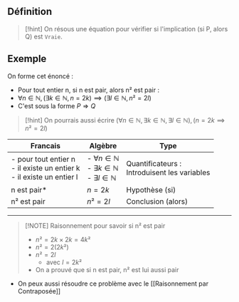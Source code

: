 ## Définition

> [!hint] On résous une équation pour vérifier si l'implication (si P, alors Q) est ``Vraie``.

## Exemple
On forme cet énoncé :
- Pour tout entier n, si n est pair, alors n² est pair :
-  $\forall n \in \mathbb{N}, (\exists k \in \mathbb{N}, n = 2k) \implies (\exists l \in \mathbb{N}, n² = 2l)$
- C'est sous la forme $P \Rightarrow Q$
> [!hint] On pourrais aussi écrire $(\forall n \in \mathbb{N}, \exists k \in \mathbb{N},\exists l \in \mathbb{N}), (n = 2k \implies n² = 2l)$

| Francais                                                                   | Algèbre                                                                                      | Type                                            |
| -------------------------------------------------------------------------- | -------------------------------------------------------------------------------------------- | ----------------------------------------------- |
| - pour tout entier n<br>- il existe un entier k<br>- il existe un entier l | - $\forall n \in \mathbb{N}$<br>- $\exists k \in \mathbb{N}$<br>- $\exists l \in \mathbb{N}$ | Quantificateurs :<br>Introduisent les variables |
| n est pair*                                                                | $n = 2k$                                                                                     | Hypothèse (si)                                  |
| n² est pair                                                                | $n² = 2l$                                                                                    | Conclusion (alors)                              |


___

> [!NOTE] Raisonnement pour savoir si n² est pair
> - $n² = 2k \times 2k = 4k²$
> - $n² = 2 (2k²)$
> - $n² = 2l$
> 	- avec $l = 2k²$
> - On a prouvé que si n est pair, n² est lui aussi pair


- On peux aussi résoudre ce problème avec le [[Raisonnement par Contraposée]]